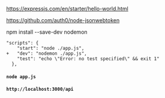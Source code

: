 https://expressjs.com/en/starter/hello-world.html

https://github.com/auth0/node-jsonwebtoken

npm install --save-dev nodemon

```
"scripts": {
    "start": "node ./app.js",
+   "dev": "nodemon ./app.js",
    "test": "echo \"Error: no test specified\" && exit 1"
  },

```

#### `node app.js`

#### `http://localhost:3000/api`
